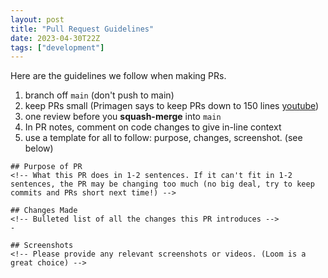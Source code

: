 ```yaml
---
layout: post
title: "Pull Request Guidelines"
date: 2023-04-30T22Z
tags: ["development"]
---
```


Here are the guidelines we follow when making PRs.

1. branch off `main` (don't push to main)
2. keep PRs small (Primagen says to keep PRs down to 150 lines [youtube](https://youtu.be/ihFoFqvZhCM?t=622))
3. one review before you **squash-merge** into `main`
4. In PR notes, comment on code changes to give in-line context
5. use a template for all to follow: purpose, changes, screenshot. (see below)

```
## Purpose of PR
<!-- What this PR does in 1-2 sentences. If it can't fit in 1-2 sentences, the PR may be changing too much (no big deal, try to keep commits and PRs short next time!) -->

## Changes Made
<!-- Bulleted list of all the changes this PR introduces -->
-

## Screenshots
<!-- Please provide any relevant screenshots or videos. (Loom is a great choice) -->
```
